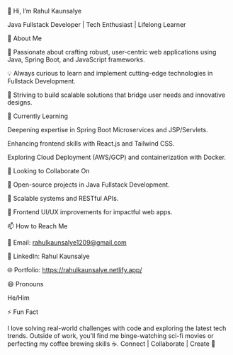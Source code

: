 👋 Hi, I’m Rahul Kaunsalye

Java Fullstack Developer | Tech Enthusiast | Lifelong Learner

👀 About Me

🌟 Passionate about crafting robust, user-centric web applications using Java, Spring Boot, and JavaScript frameworks.

💡 Always curious to learn and implement cutting-edge technologies in Fullstack Development.

🚀 Striving to build scalable solutions that bridge user needs and innovative designs.

🌱 Currently Learning

Deepening expertise in Spring Boot Microservices and JSP/Servlets.

Enhancing frontend skills with React.js and Tailwind CSS.

Exploring Cloud Deployment (AWS/GCP) and containerization with Docker.

💞️ Looking to Collaborate On

📌 Open-source projects in Java Fullstack Development.

🧩 Scalable systems and RESTful APIs.

🎨 Frontend UI/UX improvements for impactful web apps.

📫 How to Reach Me

📧 Email: rahulkaunsalye1209@gmail.com

💼 LinkedIn: Rahul Kaunsalye

🌐 Portfolio: https://rahulkaunsalye.netlify.app/

😄 Pronouns

He/Him

⚡ Fun Fact

I love solving real-world challenges with code and exploring the latest tech trends. Outside of work, 
you’ll find me binge-watching sci-fi movies or perfecting my coffee brewing skills ☕.
Connect | Collaborate | Create 🚀


<!---
Rahul9146/Rahul9146 is a ✨ special ✨ repository because its `README.md` (this file) appears on your GitHub profile.
You can click the Preview link to take a look at your changes.
--->
